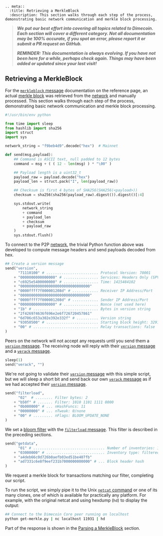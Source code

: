```{eval-rst}
.. meta::
  :title: Retrieving a MerkleBlock
  :description: This section walks through each step of the process, demonstrating basic network communication and merkle block processing.
```

> ***We put our best effort into covering all topics related to Dimecoin. Each section will cover a different category. Not all documentation may be 100% accurate, if you spot an error, please report it or submit a PR request on GitHub.***
>
> ***REMINDER: This documentation is always evolving. If you have not been here for a while, perhaps check again. Things may have been added or updated since your last visit!***

## Retrieving a MerkleBlock

For the [`merkleblock` message](../reference/p2p-network-data-messages.md#merkleblock) documentation on the reference page, an actual [merkle block](../reference/glossary.md#merkle-block) was retrieved from the [network](../reference/glossary.md#network) and manually processed.  This section walks through each step of the process, demonstrating basic network communication and merkle block processing.

``` python
#!/usr/bin/env python

from time import sleep
from hashlib import sha256
import struct
import sys

network_string = "f9beb4d9".decode("hex")  # Mainnet

def send(msg,payload):
    ## Command is ASCII text, null padded to 12 bytes
    command = msg + ( ( 12 - len(msg) ) * "\00" )

    ## Payload length is a uint32_t
    payload_raw = payload.decode("hex")
    payload_len = struct.pack("I", len(payload_raw))

    ## Checksum is first 4 bytes of SHA256(SHA256(<payload>))
    checksum = sha256(sha256(payload_raw).digest()).digest()[:4]

    sys.stdout.write(
        network_string
        + command
        + payload_len
        + checksum
        + payload_raw
    )
    sys.stdout.flush()
```

To connect to the P2P [network](../reference/glossary.md#network), the trivial Python function above was developed to compute message headers and send payloads decoded from hex.

``` python
## Create a version message
send("version",
      "71110100" # ........................ Protocol Version: 70001
    + "0000000000000000" # ................ Services: Headers Only (SPV)
    + "c6925e5400000000" # ................ Time: 1415484102
    + "00000000000000000000000000000000"
    + "0000ffff7f000001208d" # ............ Receiver IP Address/Port
    + "00000000000000000000000000000000"
    + "0000ffff7f000001208d" # ............ Sender IP Address/Port
    + "0000000000000000" # ................ Nonce (not used here)
    + "1b" # .............................. Bytes in version string
    + "2f426974636f696e2e6f726720457861"
    + "6d706c653a302e392e332f" # .......... Version string
    + "93050500" # ........................ Starting block height: 329107
    + "00" # .............................. Relay transactions: false
)
```

Peers on the network will not accept any requests until you send them a [`version` message](../reference/p2p-network.md#version). The receiving node will reply with their [`version` message](../reference/p2p-network.md#version) and a [`verack` message](../reference/p2p-network.md#verack).

``` python
sleep(1)
send("verack", "")
```

We're not going to validate their [`version` message](../reference/p2p-network.md#version) with this simple script, but we will sleep a short bit and send back our own [`verack` message](../reference/p2p-network.md#verack) as if we had accepted their [`version` message](../reference/p2p-network.md#version).

``` python
send("filterload",
      "02"  # ........ Filter bytes: 2
    + "b50f" # ....... Filter: 1010 1101 1111 0000
    + "0b000000" # ... nHashFuncs: 11
    + "00000000" # ... nTweak: 0/none
    + "00" # ......... nFlags: BLOOM_UPDATE_NONE
)
```

We set a [bloom filter](../reference/glossary.md#bloom-filter) with the [`filterload` message](../reference/p2p-network.md#filterload). This filter is described in the preceding sections.

``` python
send("getdata",
      "01" # ................................. Number of inventories: 1
    + "03000000" # ........................... Inventory type: filtered block
    + "a4deb66c0d726b0aefb03ed51be407fb"
    + "ad7331c6e8f9eef231b7000000000000" # ... Block header hash
)
```

We request a merkle block for transactions matching our filter, completing our script.

To run the script, we simply pipe it to the Unix [`netcat` command](https://en.wikipedia.org/wiki/Netcat) or one of its many clones, one of which is available for practically any platform. For example, with the original netcat and using hexdump (`hd`) to display the output:

``` bash
## Connect to the Dimecoin Core peer running on localhost
python get-merkle.py | nc localhost 11931 | hd
```

Part of the response is shown in the [Parsing a MerkleBlock](../examples/p2p-network-parsing-a-merkleblock.md) section.

